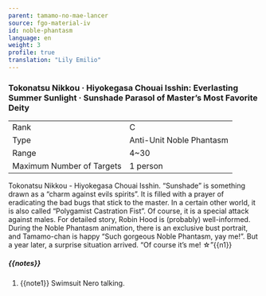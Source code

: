 ```yaml
---
parent: tamamo-no-mae-lancer
source: fgo-material-iv
id: noble-phantasm
language: en
weight: 3
profile: true
translation: "Lily Emilio"
---
```


### Tokonatsu Nikkou · Hiyokegasa Chouai Isshin: Everlasting Summer Sunlight · Sunshade Parasol of Master’s Most Favorite Deity

<table>
  <tr><td>Rank</td><td>C</td></tr>
  <tr><td>Type</td><td>Anti-Unit Noble Phantasm</td></tr>
  <tr><td>Range</td><td>4~30</td></tr>
  <tr><td>Maximum Number of Targets</td><td>1 person</td></tr>
</table>

Tokonatsu Nikkou - Hiyokegasa Chouai Isshin.
“Sunshade” is something drawn as a “charm against evils spirits”. It is filled with a prayer of eradicating the bad bugs that stick to the master. In a certain other world, it is also called “Polygamist Castration Fist”. Of course, it is a special attack against males. For detailed story, Robin Hood is (probably) well-informed. During the Noble Phantasm animation, there is an exclusive bust portrait, and Tamamo-chan is happy “Such gorgeous Noble Phantasm, yay me!”. But a year later, a surprise situation arrived. “Of course it’s me! ☆”{{n1}}

##### {{notes}}

1. {{note1}} Swimsuit Nero talking.
